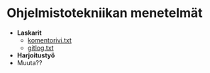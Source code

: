 # Ohjelmistotekniikan menetelmät
* __Laskarit__
  * [komentorivi.txt](https://github.com/mjaakko/otm-harjoitustyo/blob/master/laskarit/viikko1/gitlog.txt)
  * [gitlog.txt](https://github.com/mjaakko/otm-harjoitustyo/blob/master/laskarit/viikko1/komentorivi.txt)
* __Harjoitustyö__
* Muuta??
